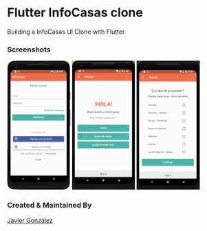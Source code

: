 # Flutter InfoCasas clone

Building a InfoCasas UI Clone with Flutter.

### Screenshots

<img src="ss1.png" height="300em" /> <img src="ss2.png" height="300em" /> <img src="ss3.png" height="300em" />

### Created & Maintained By

[Javier González](https://github.com/javico2609)
